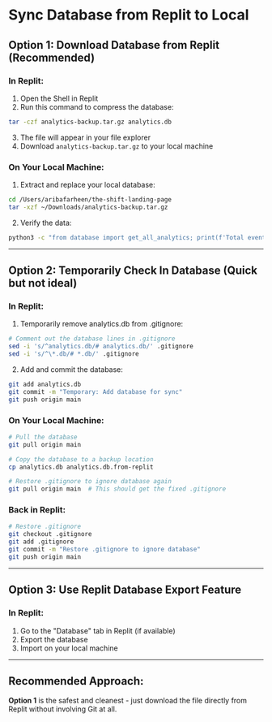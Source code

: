 # Sync Database from Replit to Local

## Option 1: Download Database from Replit (Recommended)

### In Replit:
1. Open the Shell in Replit
2. Run this command to compress the database:
```bash
tar -czf analytics-backup.tar.gz analytics.db
```

3. The file will appear in your file explorer
4. Download `analytics-backup.tar.gz` to your local machine

### On Your Local Machine:
1. Extract and replace your local database:
```bash
cd /Users/aribafarheen/the-shift-landing-page
tar -xzf ~/Downloads/analytics-backup.tar.gz
```

2. Verify the data:
```bash
python3 -c "from database import get_all_analytics; print(f'Total events: {len(get_all_analytics())}')"
```

---

## Option 2: Temporarily Check In Database (Quick but not ideal)

### In Replit:
1. Temporarily remove analytics.db from .gitignore:
```bash
# Comment out the database lines in .gitignore
sed -i 's/^analytics.db/# analytics.db/' .gitignore
sed -i 's/^\*.db/# *.db/' .gitignore
```

2. Add and commit the database:
```bash
git add analytics.db
git commit -m "Temporary: Add database for sync"
git push origin main
```

### On Your Local Machine:
```bash
# Pull the database
git pull origin main

# Copy the database to a backup location
cp analytics.db analytics.db.from-replit

# Restore .gitignore to ignore database again
git pull origin main  # This should get the fixed .gitignore
```

### Back in Replit:
```bash
# Restore .gitignore
git checkout .gitignore
git add .gitignore
git commit -m "Restore .gitignore to ignore database"
git push origin main
```

---

## Option 3: Use Replit Database Export Feature

### In Replit:
1. Go to the "Database" tab in Replit (if available)
2. Export the database
3. Import on your local machine

---

## Recommended Approach:

**Option 1** is the safest and cleanest - just download the file directly from Replit without involving Git at all.
